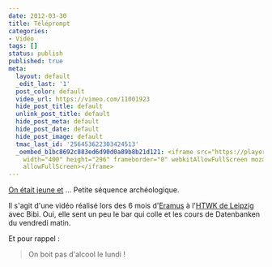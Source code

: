 ```yaml
---
date: 2012-03-30
title: Téléprompt
categories:
- Vidéo
tags: []
status: publish
published: true
meta:
  layout: default
  _edit_last: '1'
  post_color: default
  video_url: https://vimeo.com/11001923
  hide_post_title: default
  unlink_post_title: default
  hide_post_meta: default
  hide_post_date: default
  hide_post_image: default
  tmac_last_id: '256453622303424513'
  _oembed_b1bc8692c883ed6d90d0a89b8b21d121: <iframe src="https://player.vimeo.com/video/11001923"
    width="400" height="296" frameborder="0" webkitAllowFullScreen mozallowfullscreen
    allowFullScreen></iframe>
---
```

<a href="https://dlgjp9x71cipk.cloudfront.net/2012/03/1005447326_f318dae5b0_o.jpg">On était jeune et</a> ...
Petite séquence archéologique. <!--more-->

Il s'agit d'une vidéo réalisé lors des 6 mois d'<a href="https://fr.wikipedia.org/wiki/Erasmus">Eramus</a> à l'<a href="https://www.htwk-leipzig.de/">HTWK de Leipzig</a> avec Bibi. Oui, elle sent un peu le bar qui colle et les cours de Datenbanken du vendredi matin.

Et pour rappel :
<blockquote>On boit pas d'alcool le lundi !</blockquote>

